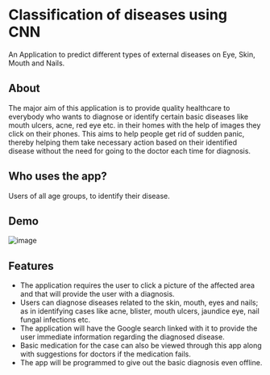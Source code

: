 # Classification of diseases using CNN
 An Application to predict different types of external diseases on Eye, Skin, Mouth and Nails.
 
## About
 The major aim of this application is to provide quality healthcare to everybody who wants to diagnose or identify certain basic diseases
 like mouth ulcers, acne, red eye etc. in their homes with the help of images they click on their phones. This aims to help people get rid
 of sudden panic, thereby helping them take necessary action based on their identified disease without the need for going to the doctor
 each time for diagnosis.

## Who uses the app?
 Users of all age groups, to identify their disease.


## Demo 
![image](https://user-images.githubusercontent.com/40058943/176174820-3c60e974-1d01-4c17-8ef8-582ba31181b1.png)


 
## Features
 - The application requires the user to click a picture of the affected area and that will provide the user with a diagnosis.
 - Users can diagnose diseases related to the skin, mouth, eyes and nails; as in identifying cases like acne, blister, mouth ulcers,
   jaundice eye, nail fungal infections etc.
 - The application will have the Google search linked with it to provide the user immediate information regarding the diagnosed disease.
 -  Basic medication for the case can also be viewed through this app along with suggestions for doctors if the medication fails.
 - The app will be programmed to give out the basic diagnosis even offline.
